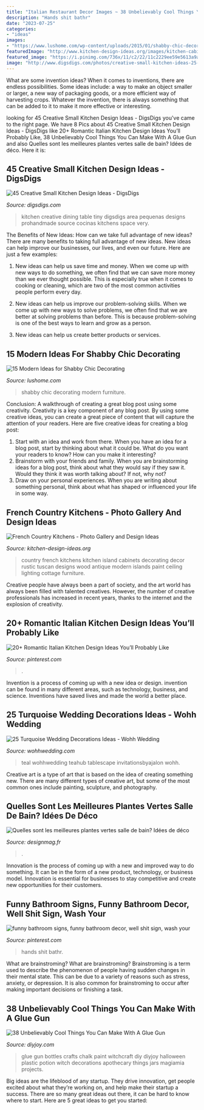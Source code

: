 ```yaml
---
title: "Italian Restaurant Decor Images ~ 38 Unbelievably Cool Things You Can Make With A Glue Gun"
description: "Hands shit bathr"
date: "2023-07-25"
categories:
- "ideas"
images:
- "https://www.lushome.com/wp-content/uploads/2015/01/shabby-chic-decorating-ideas-8.jpg"
featuredImage: "http://www.kitchen-design-ideas.org/images/kitchen-cabinets-traditional-two-tone-014-s541841-antique-white-green-island-wood-top.jpg"
featured_image: "https://i.pinimg.com/736x/11/c2/22/11c2229ee59e5613a9a44556a80c8bb9.jpg"
image: "http://www.digsdigs.com/photos/creative-small-kitchen-ideas-25-554x831.jpg"
---
```



What are some invention ideas?
When it comes to inventions, there are endless possibilities. Some ideas include: a way to make an object smaller or larger, a new way of packaging goods, or a more efficient way of harvesting crops. Whatever the invention, there is always something that can be added to it to make it more effective or interesting.

	

		
looking for 45 Creative Small Kitchen Design Ideas - DigsDigs you've came to the right page. We have 8 Pics about 45 Creative Small Kitchen Design Ideas - DigsDigs like 20+ Romantic Italian Kitchen Design Ideas You’ll Probably Like, 38 Unbelievably Cool Things You Can Make With A Glue Gun and also Quelles sont les meilleures plantes vertes salle de bain? Idées de déco. Here it is:
		
    
## 45 Creative Small Kitchen Design Ideas - DigsDigs

<img loading=lazy src="http://www.digsdigs.com/photos/creative-small-kitchen-ideas-25-554x831.jpg" onerror="this.onerror=null;this.src='https://tse4.mm.bing.net/th?id=OIP.LBOpiahoqm1RcNYK-t0T3gHaLH&amp;pid=15.1';" alt="45 Creative Small Kitchen Design Ideas - DigsDigs">

_Source: digsdigs.com_

>kitchen creative dining table tiny digsdigs area pequenas designs prohandmade source cocinas kitchens space very. 

	

The Benefits of New Ideas: How can we take full advantage of new ideas?
There are many benefits to taking full advantage of new ideas. New ideas can help improve our businesses, our lives, and even our future. Here are just a few examples:
1. New ideas can help us save time and money. When we come up with new ways to do something, we often find that we can save more money than we ever thought possible. This is especially true when it comes to cooking or cleaning, which are two of the most common activities people perform every day.

2. New ideas can help us improve our problem-solving skills. When we come up with new ways to solve problems, we often find that we are better at solving problems than before. This is because problem-solving is one of the best ways to learn and grow as a person.

3. New ideas can help us create better products or services.

    
## 15 Modern Ideas For Shabby Chic Decorating

<img loading=lazy src="https://www.lushome.com/wp-content/uploads/2015/01/shabby-chic-decorating-ideas-8.jpg" onerror="this.onerror=null;this.src='https://tse1.mm.bing.net/th?id=OIP.fdHpH_uEP8IGWXmJ3LRXHwAAAA&amp;pid=15.1';" alt="15 Modern Ideas for Shabby Chic Decorating">

_Source: lushome.com_

>shabby chic decorating modern furniture. 

	

Conclusion: A walkthrough of creating a great blog post using some creativity.
Creativity is a key component of any blog post. By using some creative ideas, you can create a great piece of content that will capture the attention of your readers. Here are five creative ideas for creating a blog post: 
1. Start with an idea and work from there. When you have an idea for a blog post, start by thinking about what it could be. What do you want your readers to know? How can you make it interesting? 
2. Brainstorm with your friends and family. When you are brainstorming ideas for a blog post, think about what they would say if they saw it. Would they think it was worth talking about? If not, why not? 
3. Draw on your personal experiences. When you are writing about something personal, think about what has shaped or influenced your life in some way.

    
## French Country Kitchens - Photo Gallery And Design Ideas

<img loading=lazy src="http://www.kitchen-design-ideas.org/images/kitchen-cabinets-traditional-two-tone-014-s541841-antique-white-green-island-wood-top.jpg" onerror="this.onerror=null;this.src='https://tse4.mm.bing.net/th?id=OIP.RHXpuocz-_TOSy3urL0m3gHaLH&amp;pid=15.1';" alt="French Country Kitchens - Photo Gallery and Design Ideas">

_Source: kitchen-design-ideas.org_

>country french kitchens kitchen island cabinets decorating decor rustic tuscan designs wood antique modern islands paint ceiling lighting cottage furniture. 

	

Creative people have always been a part of society, and the art world has always been filled with talented creatives. However, the number of creative professionals has increased in recent years, thanks to the internet and the explosion of creativity.

    
## 20+ Romantic Italian Kitchen Design Ideas You’ll Probably Like

<img loading=lazy src="https://i.pinimg.com/736x/11/c2/22/11c2229ee59e5613a9a44556a80c8bb9.jpg" onerror="this.onerror=null;this.src='https://tse4.mm.bing.net/th?id=OIP.CLnB2cDOz-Al_CDa8ay7igHaLH&amp;pid=15.1';" alt="20+ Romantic Italian Kitchen Design Ideas You’ll Probably Like">

_Source: pinterest.com_

>. 

	

Invention is a process of coming up with a new idea or design. invention can be found in many different areas, such as technology, business, and science. Inventions have saved lives and made the world a better place.

    
## 25 Turquoise Wedding Decorations Ideas - Wohh Wedding

<img loading=lazy src="http://wohhwedding.com/wp-content/uploads/2016/05/Stunning-Turquoise-Wedding-Decorations.jpg" onerror="this.onerror=null;this.src='https://tse4.mm.bing.net/th?id=OIP.7x5Dc2c7SISg_-gO6rjrIQHaLH&amp;pid=15.1';" alt="25 Turquoise Wedding Decorations Ideas - Wohh Wedding">

_Source: wohhwedding.com_

>teal wohhwedding teahub tablescape invitationsbyajalon wohh. 

	

Creative art is a type of art that is based on the idea of creating something new. There are many different types of creative art, but some of the most common ones include painting, sculpture, and photography.

    
## Quelles Sont Les Meilleures Plantes Vertes Salle De Bain? Idées De Déco

<img loading=lazy src="https://designmag.fr/wp-content/uploads/2020/05/bambou-salle-de-bain.jpg" onerror="this.onerror=null;this.src='https://tse3.mm.bing.net/th?id=OIP.dngU_8vy0nI_NtNVUopDWgHaJ4&amp;pid=15.1';" alt="Quelles sont les meilleures plantes vertes salle de bain? Idées de déco">

_Source: designmag.fr_

>. 

	

Innovation is the process of coming up with a new and improved way to do something. It can be in the form of a new product, technology, or business model. Innovation is essential for businesses to stay competitive and create new opportunities for their customers.

    
## Funny Bathroom Signs, Funny Bathroom Decor, Well Shit Sign, Wash Your

<img loading=lazy src="https://i.pinimg.com/736x/a6/b4/20/a6b4201d5629b8a5faa20af59796eb0b.jpg" onerror="this.onerror=null;this.src='https://tse4.mm.bing.net/th?id=OIP.8GFiY9HDR7q3QA_FqBdecwHaJ3&amp;pid=15.1';" alt="funny bathroom signs, funny bathroom decor, well shit sign, wash your">

_Source: pinterest.com_

>hands shit bathr. 

	

What are brainstroming?
What are brainstroming? Brainstroming is a term used to describe the phenomenon of people having sudden changes in their mental state. This can be due to a variety of reasons such as stress, anxiety, or depression. It is also common for brainstroming to occur after making important decisions or finishing a task.

    
## 38 Unbelievably Cool Things You Can Make With A Glue Gun

<img loading=lazy src="http://diyjoy.com/wp-content/uploads/2015/11/Glue-Gun-and-Chalk-Paint-Witchcraft-Bottles-Art.jpg" onerror="this.onerror=null;this.src='https://tse1.mm.bing.net/th?id=OIP.btUxhewFNKV0AIWbjffZngHaKV&amp;pid=15.1';" alt="38 Unbelievably Cool Things You Can Make With A Glue Gun">

_Source: diyjoy.com_

>glue gun bottles crafts chalk paint witchcraft diy diyjoy halloween plastic potion witch decorations apothecary things jars magiamia projects. 

	

Big ideas are the lifeblood of any startup. They drive innovation, get people excited about what they’re working on, and help make their startup a success. There are so many great ideas out there, it can be hard to know where to start. Here are 5 great ideas to get you started: 

